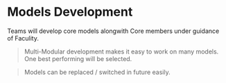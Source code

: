 # Models Development

Teams will develop core models alongwith Core members under guidance of Faculity.

> Multi-Modular development makes it easy to work on many models. One best performing will be selected.

> Models can be replaced / switched in future easily.